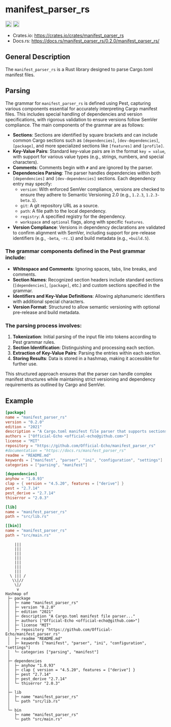# manifest_parser_rs


[<img alt="crates.io" src="https://img.shields.io/crates/v/manifest_parser_rs?logo=rust" height="20">](https://crates.io/crates/manifest_parser_rs)
[<img alt="docs.rs" src = "https://img.shields.io/badge/manifest_parser_rs-a?logo=docsdotrs&label=docs.rs" height="20">](https://docs.rs/manifest_parser_rs/0.2.0/manifest_parser_rs/)

 - Crates.io: https://crates.io/crates/manifest_parser_rs
 - Docs.rs: https://docs.rs/manifest_parser_rs/0.2.0/manifest_parser_rs/


## General Description
The `manifest_parser_rs` is a Rust library designed to parse Cargo.toml manifest files.

## Parsing 

The grammar for `manifest_parser_rs` is defined using Pest, capturing various components essential for accurately interpreting Cargo manifest files. This includes special handling of dependencies and version specifications, with rigorous validation to ensure versions follow SemVer compliance. The main components of the grammar are as follows:

- **Sections**: Sections are identified by square brackets and can include common Cargo sections such as `[dependencies]`, `[dev-dependencies]`, `[package]`, and more specialized sections like `[features]` and `[profile]`.
- **Key-Value Pairs**: Standard key-value pairs are in the format `key = value`, with support for various value types (e.g., strings, numbers, and special characters).
- **Comments**: Comments begin with `#` and are ignored by the parser.
- **Dependencies Parsing**: The parser handles dependencies within both `[dependencies]` and `[dev-dependencies]` sections. Each dependency entry may specify:
  - `version`: With enforced SemVer compliance, versions are checked to ensure they adhere to Semantic Versioning 2.0 (e.g., `1.2.3`, `1.2.3-beta.1`).
  - `git`: A git repository URL as a source.
  - `path`: A file path to the local dependency.
  - `registry`: A specified registry for the dependency.
  - `workspace` and `optional` flags, along with specific `features`.
- **Version Compliance**: Versions in dependency declarations are validated to confirm alignment with SemVer, including support for pre-release identifiers (e.g., `-beta`, `-rc.1`) and build metadata (e.g., `+build.5`).

### The grammar components defined in the Pest grammar include:

- **Whitespace and Comments**: Ignoring spaces, tabs, line breaks, and comments.
- **Section Names**: Recognized section headers include standard sections (`[dependencies]`, `[package]`, etc.) and custom sections specified in the grammar.
- **Identifiers and Key-Value Definitions**: Allowing alphanumeric identifiers with additional special characters.
- **Version Format**: Structured to allow semantic versioning with optional pre-release and build metadata.
  
### The parsing process involves:
1. **Tokenization**: Initial parsing of the input file into tokens according to Pest grammar rules.
2. **Section Identification**: Distinguishing and processing each section.
3. **Extraction of Key-Value Pairs**: Parsing the entries within each section.
4. **Storing Results**: Data is stored in a hashmap, making it accessible for further use.

This structured approach ensures that the parser can handle complex manifest structures while maintaining strict versioning and dependency requirements as outlined by Cargo and SemVer.

## Example

```toml
[package]
name = "manifest_parser_rs"
version = "0.2.0"
edition = "2021"
description = "A Cargo.toml manifest file parser that supports sections and key-value pairs"
authors = ["Official-Echo <official-echo@github.com>"]
license = "MIT"
repository = "https://github.com/Official-Echo/manifest_parser_rs"
#documentation = "https://docs.rs/manifest_parser_rs"
readme = "README.md"
keywords = ["manifest", "parser", "ini", "configuration", "settings"]
categories = ["parsing", "manifest"]

[dependencies]
anyhow = "1.0.93"
clap = { version = "4.5.20", features = ["derive"] }
pest = "2.7.14"
pest_derive = "2.7.14"
thiserror = "2.0.3"

[lib]
name = "manifest_parser_rs"
path = "src/lib.rs"

[[bin]]
name = "manifest_parser_rs"
path = "src/main.rs"

```
```text
    |||  
    |||  
    |||  
    |||  
    |||  
    |||  
    |||  
  \	||| /
   \\|//  
    \|/  
     v  
Hashmap of 
 ├─ package
 │  ├─ name "manifest_parser_rs"
 │  ├─ version "0.2.0"
 │  ├─ edition "2021"
 │  ├─ description "A Cargo.toml manifest file parser..."
 │  ├─ authors ["Official-Echo <official-echo@github.com>"]
 │  ├─ license "MIT"
 │  ├─ repository "https://github.com/Official-Echo/manifest_parser_rs"
 │  ├─ readme "README.md"
 │  ├─ keywords ["manifest", "parser", "ini", "configuration", "settings"]
 │  └─ categories ["parsing", "manifest"]
 │
 ├─ dependencies
 │  ├─ anyhow "1.0.93"
 │  ├─ clap { version = "4.5.20", features = ["derive"] }
 │  ├─ pest "2.7.14"
 │  ├─ pest_derive "2.7.14"
 │  └─ thiserror "2.0.3"
 │
 ├─ lib
 │  ├─ name "manifest_parser_rs"
 │  └─ path "src/lib.rs"
 │
 └─ bin
    ├─ name "manifest_parser_rs"
    └─ path "src/main.rs"
 ```
